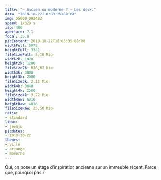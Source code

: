 ```yaml
---
title: "— Ancien ou moderne ? — Les deux."
date: "2019-10-22T18:03:35+08:00"
img: D5600_002482
speed: 1/320 s
iso: 400
aperture: 7.1
focal: 35.0
picInstant: 2019-10-22T18:03:35+08:00
widthFull: 5072
heightFull: 3381
fileSizeFull: 5,10 Mio
width2k: 1920
height2k: 1280
fileSize2k: 616,62 kio
width3k: 3000
height3k: 2000
fileSize3k: 2,11 Mio
width4k: 3840
height4k: 2560
fileSize4k: 3,22 Mio
widthRaw: 6016
heightRaw: 4016
fileSizeRaw: 25,50 Mio
ratio:
- standard
lieux:
- jeonju
picdates:
- 2019-10-22
themes:
- ville
- etrange
- moderne
---
```


Oui, on pose un étage d’inspiration ancienne sur un immeuble récent. Parce que, pourquoi pas ?